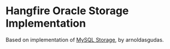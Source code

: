 # Hangfire Oracle Storage Implementation
Based on implementation of [MySQL Storage](https://github.com/arnoldasgudas/Hangfire.MySqlStorage), by arnoldasgudas.
